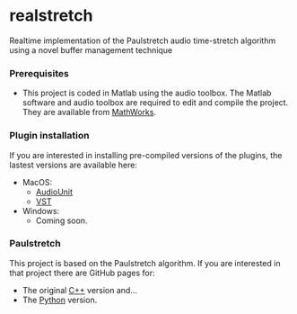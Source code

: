 # realstretch
Realtime implementation of the Paulstretch audio time-stretch algorithm using a novel buffer management technique

### Prerequisites
* This project is coded in Matlab using the audio toolbox.
The Matlab software and audio toolbox are required to edit and compile the project.
They are available from [MathWorks](https://www.mathworks.com/products/matlab.html).

### Plugin installation
If you are interested in installing pre-compiled versions of the plugins, the lastest versions are available here:
* MacOS:
  * [AudioUnit](https://github.com/malloyca/realstretch/releases/download/v0.1.0-alpha/macos-realstretch.component.zip)
  * [VST](https://github.com/malloyca/realstretch/releases/download/v0.1.0-alpha/macos-realstretch.vst.zip)
* Windows:
  * Coming soon.

### Paulstretch
This project is based on the Paulstretch algorithm.
If you are interested in that project there are GitHub pages for:
* The original [C++](https://github.com/paulnasca/paulstretch_cpp) version and...
* The [Python](https://github.com/paulnasca/paulstretch_python) version.
